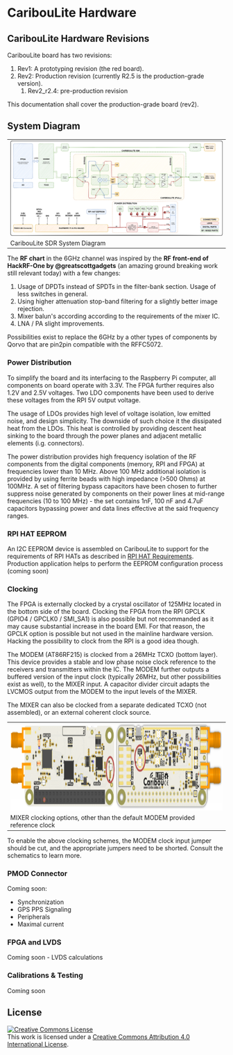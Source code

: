 # CaribouLite Hardware

## CaribouLite Hardware Revisions

CaribouLite board has two revisions:

1. Rev1: A prototyping revision (the red board).
2. Rev2: Production revision (currently R2.5 is the production-grade version).
   1. Rev2_r2.4: pre-production revision

This documentation shall cover the production-grade board (rev2).

## System Diagram

<table>
  <tr>
    <td><img src="https://github.com/cariboulabs/cariboulite_hw/blob/main/doc/system/system_view.png" alt="Top View"></td>
  </tr>
  <tr>
    <td>CaribouLite SDR System Diagram</td>
  </tr>
</table>

The **RF chart** in the 6GHz channel was inspired by the **RF front-end of HackRF-One by @greatscottgadgets** (an amazing ground breaking work still relevant today) with a few changes:
1. Usage of DPDTs instead of SPDTs in the filter-bank section. Usage of less switches in general.
2. Using higher attenuation stop-band filtering for a slightly better image rejection.
3. Mixer balun's according according to the requirements of the mixer IC.
4. LNA / PA slight improvements.

Possibilities exist to replace the 6GHz by a other types of components by Qorvo that are pin2pin compatible with the RFFC5072.

### Power Distribution

To simplify the board and its interfacing to the Raspberry Pi computer, all components on board operate with 3.3V. The FPGA further requires also 1.2V and 2.5V voltages. Two LDO components have been used to derive these voltages from the RPI 5V output voltage.

The usage of LDOs provides high level of voltage isolation, low emitted noise, and design simplicity. The downside of such choice it the dissipated heat from the LDOs. This heat is controlled by providing descent heat sinking to the board through the power planes and adjacent metallic elements (i.g. connectors).

The power distribution provides high frequency isolation of the RF components from the digital components (memory, RPI and FPGA) at frequencies lower than 10 MHz. Above 100 MHz additional isolation is provided by using ferrite beads with high impedance (>500 Ohms) at 100MHz. A set of filtering bypass capacitors have been chosen to further suppress noise generated by components on their power lines at mid-range frequencies (10 to 100 MHz) - the set contains 1nF, 100 nF and 4.7uF capacitors bypassing power and data lines effective at the said frequency ranges.

### RPI HAT EEPROM

An I2C EEPROM device is assembled on CaribouLite to support for the requirements of RPI HATs as described in [RPI HAT Requirements](https://github.com/raspberrypi/hats).
Production application helps to perform the EEPROM configuration process (coming soon)

### Clocking

The FPGA is externally clocked by a crystal oscillator of 125MHz located in the bottom side of the board.
Clocking the FPGA from the RPI GPCLK (GPIO4 / GPCLK0 / SMI_SA1) is also possible but not recommanded as it may cause substantial increase in the board EMI. For that reason, the GPCLK option is possible but not used in the mainline hardware version. Hacking the possibility to clock from the RPI is a good idea though.

The MODEM (AT86RF215) is clocked from a 26MHz TCXO (bottom layer). This device provides a stable and low phase noise clock reference to the receivers and transmitters within the IC. The MODEM further outputs a buffered version of the input clock (typically 26MHz, but other possibilities exist as well), to the MIXER input. A capacitor divider circuit adapts the LVCMOS output from the MODEM to the input levels of the MIXER.

The MIXER can also be clocked from a separate dedicated TCXO (not assembled), or an external coherent clock source.
<table>
  <tr>
    <td><img src="https://github.com/cariboulabs/cariboulite_hw/blob/main/doc/system/instructions_clocking_mixer.png" alt="Top View" height=200></td>
  </tr>
  <tr>
    <td>MIXER clocking options, other than the default MODEM provided reference clock</td>
  </tr>
</table>
To enable the above clocking schemes, the MODEM clock input jumper should be cut, and the appropriate jumpers need to be shorted. Consult the schematics to learn more.

### PMOD Connector

Coming soon:

* Synchronization
* GPS PPS Signaling
* Peripherals
* Maximal current

### FPGA and LVDS

Coming soon - LVDS calculations

### Calibrations & Testing

Coming soon

## License

<a rel="license" href="http://creativecommons.org/licenses/by/4.0/"><img alt="Creative Commons License" style="border-width:0" src="https://i.creativecommons.org/l/by/4.0/88x31.png" /></a><br />This work is licensed under a <a rel="license" href="http://creativecommons.org/licenses/by/4.0/">Creative Commons Attribution 4.0 International License</a>.
